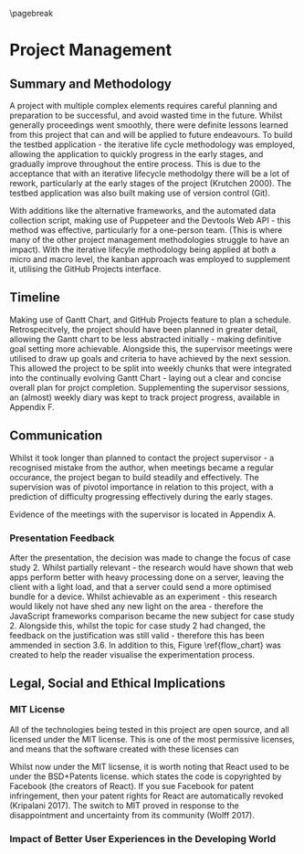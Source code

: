 \pagebreak

# Project Management

## Summary and Methodology

A project with multiple complex elements requires careful planning and preparation to be
successful, and avoid wasted time in the future. Whilst generally proceedings went smoothly,
there were definite lessons learned from this project that can and will be applied to future
endeavours. To build the testbed application - the iterative life cycle methodology was employed,
allowing the application to quickly progress in the early stages, and gradually improve throughout
the entire process. This is due to the acceptance that with an iterative lifecycle methodolgy there
will be a lot of rework, particularly at the early stages of the project (Krutchen 2000).
The testbed application was also built making use of version control (Git).

With additions like the alternative frameworks, and the automated data
collection script, making use of Puppeteer and the Devtools Web API - this method was effective,
particularly for a one-person team. (This is where many of the other project management methodologies
struggle to have an impact). With the iterative lifecyle methodology being applied at both a micro and macro level,
the kanban approach was employed to supplement it, utilising the GitHub Projects interface.


## Timeline

Making use of Gantt Chart, and GitHub Projects feature to plan a schedule. Retrospecitvely,
the project should have been planned in greater detail, allowing the Gantt chart to be less
abstracted initially - making definitive goal setting more achievable. Alongside this, the supervisor
meetings were utilised to draw up goals and criteria to have achieved by the next session.
This allowed the project to be split into weekly chunks that were integrated into the continually
evolving Gantt Chart - laying out a clear and concise overall plan for projct completion. Supplementing
the supervisor sessions, an (almost) weekly diary was kept to track project progress, available in
Appendix F.

## Communication

Whilst it took longer than planned to contact the project supervisor - a recognised mistake from
the author, when meetings became a regular occurance, the project began to build steadily
and effectively. The supervision was of pivotol importance in relation to this project, with
a prediction of difficulty progressing effectively during the early stages.

Evidence of the meetings with the supervisor is located in Appendix A.

### Presentation Feedback

After the presentation, the decision was made to change the focus of case study 2. Whilst
partially relevant - the research would have shown that web apps perform better with heavy
processing done on a server, leaving the client with a light load, and that a server could
send a more optimised bundle for a device. Whilst achievable as an experiment - this research
would likely not have shed any new light on the area - therefore the JavaScript frameworks
comparison became the new subject for case study 2. Alongside this, whilst the topic for case
study 2 had changed, the feedback on the justification was still valid - therefore this has
been ammended in section 3.6. In addition to this, Figure \ref{flow_chart}
was created to help the reader visualise the experimentation process.

## Legal, Social and Ethical Implications

### MIT License

All of the technologies being tested in this project are open source, and all licensed under
the MIT license. This is one of the most permissive licenses, and means
that the software created with these licenses can 

Whilst now under the MIT licsense, it is worth noting that React used
to be under the BSD+Patents license. which states the code is copyrighted by
Facebook (the creators of React). If you sue Facebook for patent
infringement, then your patent rights for React are automatically revoked
(Kripalani 2017). The switch to MIT proved in response to the disappointment
and uncertainty from its community (Wolff 2017).

### Impact of Better User Experiences in the Developing World
